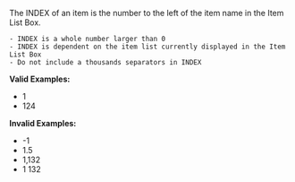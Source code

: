 <!-- markdownlint-disable-file first-line-h1 -->
The INDEX of an item is the number to the left of the item name in the Item List Box.

```info
- INDEX is a whole number larger than 0
- INDEX is dependent on the item list currently displayed in the Item List Box
- Do not include a thousands separators in INDEX
```

**Valid Examples:**

* 1
* 124

**Invalid Examples:**

* -1
* 1.5
* 1,132
* 1 132
